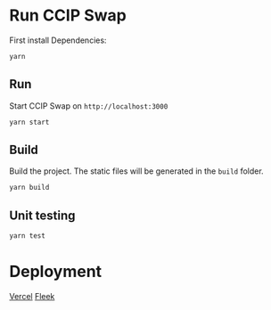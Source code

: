 # Run CCIP Swap

First install Dependencies:

```bash
yarn
```

## Run

Start CCIP Swap on `http://localhost:3000`

```bash
yarn start
```

## Build

Build the project. The static files will be generated in the `build` folder.

```bash
yarn build
```

## Unit testing

```bash
yarn test
```

# Deployment

[Vercel](https://comet-swap.vercel.app/)
[Fleek](https://orange-shadow-8231.on.fleek.co/)
